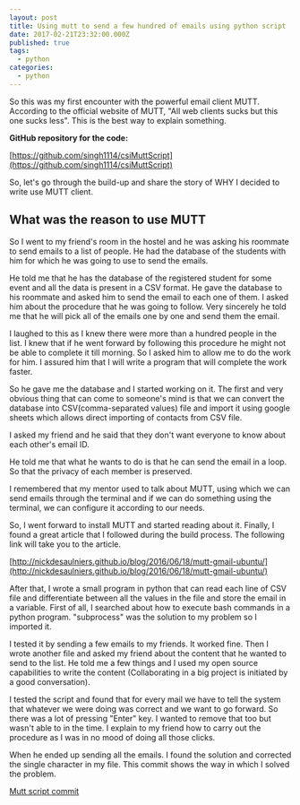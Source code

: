 ```yaml
---
layout: post
title: Using mutt to send a few hundred of emails using python script
date: 2017-02-21T23:32:00.000Z
published: true
tags:
  - python
categories:
  - python
---
```


So this was my first encounter with the powerful email client MUTT. According to the official website of MUTT, "All web clients sucks but this one sucks less". This is the best way to explain something.

**GitHub repository for the code:**

[https://github.com/singh1114/csiMuttScript](https://github.com/singh1114/csiMuttScript)

So, let's go through the build-up and share the story of WHY I decided to write use MUTT client.

## What was the reason to use MUTT

So I went to my friend's room in the hostel and he was asking his roommate to send emails to a list of people. He had the database of the students with him for which he was going to use to send the emails.

He told me that he has the database of the registered student for some event and all the data is present in a CSV format. He gave the database to his roommate and asked him to send the email to each one of them. I asked him about the procedure that he was going to follow. Very sincerely he told me that he will pick all of the emails one by one and send them the email.

I laughed to this as I knew there were more than a hundred people in the list. I knew that if he went forward by following this procedure he might not be able to complete it till morning. So I asked him to allow me to do the work for him. I assured him that I will write a program that will complete the work faster.

So he gave me the database and I started working on it. The first and very obvious thing that can come to someone's mind is that we can convert the database into CSV(comma-separated values) file and import it using google sheets which allows direct importing of contacts from CSV file.

I asked my friend and he said that they don't want everyone to know about each other's email ID.

He told me that what he wants to do is that he can send the email in a loop. So that the privacy of each member is preserved.

I remembered that my mentor used to talk about MUTT, using which we can send emails through the terminal and if we can do something using the terminal, we can configure it according to our needs.

So, I went forward to install MUTT and started reading about it. Finally, I found a great article that I followed during the build process. The following link will take you to the article.

[http://nickdesaulniers.github.io/blog/2016/06/18/mutt-gmail-ubuntu/](http://nickdesaulniers.github.io/blog/2016/06/18/mutt-gmail-ubuntu/)

After that, I wrote a small program in python that can read each line of CSV file and differentiate between all the values in the file and store the email in a variable. First of all, I searched about how to execute bash commands in a python program. "subprocess" was the solution to my problem so I imported it.

I tested it by sending a few emails to my friends. It worked fine. Then I wrote another file and asked my friend about the content that he wanted to send to the list. He told me a few things and I used my open source capabilities to write the content (Collaborating in a big project is initiated by a good conversation).

I tested the script and found that for every mail we have to tell the system that whatever we were doing was correct and we want to go forward. So there was a lot of pressing "Enter" key. I wanted to remove that too but wasn't able to in the time. I explain to my friend how to carry out the procedure as I was in no mood of doing all those clicks.

When he ended up sending all the emails. I found the solution and corrected the single character in my file. This commit shows the way in which I solved the problem.

[Mutt script commit](https://github.com/singh1114/csiMuttScript/commit/75f2eccb6928fdb3994390283ebe205cf17d4bbb)
